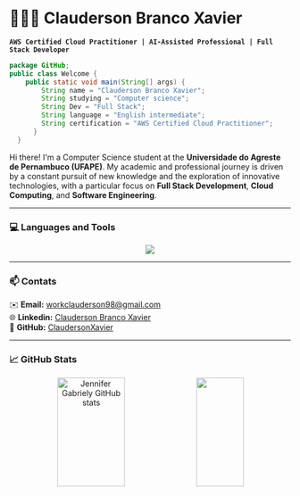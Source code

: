 # 👨🏻‍💻 Clauderson Branco Xavier  

**`AWS Certified Cloud Practitioner | AI-Assisted Professional | Full Stack Developer`**  

```java
package GitHub;
public class Welcome {
    public static void main(String[] args) {
        String name = "Clauderson Branco Xavier";
        String studying = "Computer science";
        String Dev = "Full Stack";
        String language = "English intermediate";
        String certification = "AWS Certified Cloud Practitioner"; 
      }
  }

```

Hi there! I'm a Computer Science student at the **Universidade do Agreste de Pernambuco (UFAPE)**. My academic and professional journey is driven by a constant pursuit of new knowledge and the exploration of innovative technologies, with a particular focus on **Full Stack Development**, **Cloud Computing**, and **Software Engineering**.  

---

### 💻 Languages and Tools

<p align="center">
  <a href="https://skillicons.dev">
    <img src="https://skillicons.dev/icons?i=c,python,java,js,ts,angular,css,html,aws,linux,mongodb,postgres,docker,spring,eclipse,vscode,github,git" />
  </a>
</p>

---

### 📫 Contats

✉️ **Email:** [workclauderson98@gmail.com](mailto:workclauderson98@gmail.com)  
🌐 **Linkedin:**  [Clauderson Branco Xavier](https://www.linkedin.com/in/claudersonbrancoxavier/)  
👾 **GitHub:** [ClaudersonXavier](https://github.com/ClaudersonXavier)  

---

### 📈 GitHub Stats  

<div align="center">  
  <img width="49%" height="195px" src="https://github-readme-stats.vercel.app/api?username=ClaudersonXavier&show_icons=true&count_private=true&hide_border=true&title_color=007BFF&icon_color=007BFF&text_color=c9d1d9&bg_color=0d1117" alt="Jennifer Gabriely GitHub stats" /> 
  <img width="41%" height="195px" src="https://github-readme-stats.vercel.app/api/top-langs/?username=ClaudersonXavier&layout=compact&hide_border=true&title_color=007BFF&text_color=007BFF&bg_color=0d1117" />
</div>

